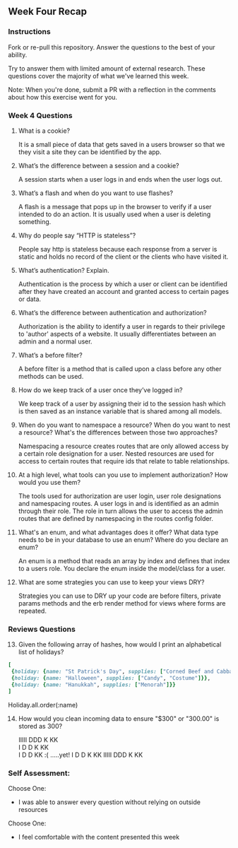 ## Week Four Recap

### Instructions
Fork or re-pull this repository. Answer the questions to the best of your ability.

Try to answer them with limited amount of external research. These questions cover the majority of what we've learned this week.

Note: When you're done, submit a PR with a reflection in the comments about how this exercise went for you.

### Week 4 Questions

1. What is a cookie?

    It is a small piece of data that gets saved in a users browser so that we they visit a site they can
    be identified by the app.

2. What’s the difference between a session and a cookie?

    A session starts when a user logs in and ends when the user logs out.

3. What’s a flash and when do you want to use flashes?

    A flash is a message that pops up in the browser to verify if a user intended to do
    an action. It is usually used when a user is deleting something.

4. Why do people say “HTTP is stateless”?

    People say http is stateless because each response from a server is static and holds no
    record of the client or the clients who have visited it.

5. What’s authentication? Explain.

    Authentication is the process by which a user or client can be identified after they have created an
    account and granted access to certain pages or data.

6. What’s the difference between authentication and authorization?

    Authorization is the ability to identify a user in regards to their privilege to 'author' aspects
    of a website. It usually differentiates between an admin and a normal user.

7. What’s a before filter?

    A before filter is a method that is called upon a class before any other methods can be used.

8. How do we keep track of a user once they’ve logged in?

    We keep track of a user by assigning their id to the session hash which is then saved as an
    instance variable that is shared among all models.

9. When do you want to namespace a resource? When do you want to nest a resource? What's the differences between those two approaches?

    Namespacing a resource creates routes that are only allowed access by a certain role designation for a user.
    Nested resources are used for access to certain routes that require ids that relate to table relationships.

10. At a high level, what tools can you use to implement authorization? How would you use them?

      The tools used for authorization are user login, user role designations and namespacing routes. A user logs
      in and is identified as an admin through their role. The role in turn allows the user to access the admin routes that are defined by namespacing in the routes config folder.

11. What's an enum, and what advantages does it offer? What data type needs to be in your database to use an enum? Where do you declare an enum?

      An enum is a method that reads an array by index and defines that index to a users role. You declare the enum
      inside the model/class for a user.

12. What are some strategies you can use to keep your views DRY?

      Strategies you can use to DRY up your code are before filters, private params methods and the erb render method
      for views where forms are repeated.


### Reviews Questions
13. Given the following array of hashes, how would I print an alphabetical list of holidays?
```ruby
[
 {holiday: {name: "St Patrick's Day", supplies: ["Corned Beef and Cabbage"]}},
 {holiday: {name: "Halloween", supplies: ["Candy", "Costume"]}},
 {holiday: {name: "Hanukkah", supplies: ["Menorah"]}}
]
```  

  Holiday.all.order(:name)

14. How would you clean incoming data to ensure "$300" or "300.00" is stored as 300?

    IIIII  DDD    K   KK     
      I    D  D   K KK      
      I    D   D  KK       :(      .....yet!
      I    D  D   K KK
    IIIII  DDD    K    KK  

### Self Assessment:
Choose One:
* I was able to answer every question without relying on outside resources

Choose One:

* I feel comfortable with the content presented this week
